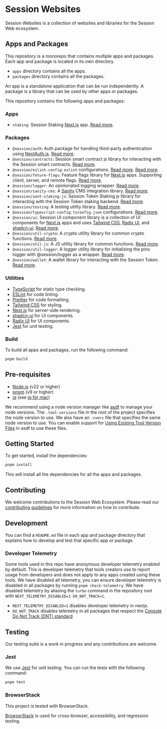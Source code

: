# Session Websites

Session Websites is a collection of websites and libraries for the Session Web ecosystem.

## Apps and Packages

This repository is a monorepo that contains multiple apps and packages. Each app and package is located in its own
directory.

- `apps` directory contains all the apps.
- `packages` directory contains all the packages.

An app is a standalone application that can be run independently. A package is a library that can be used by other apps
or packages.

This repository contains the following apps and packages:

### Apps

- `staking`: Session Staking [Next.js](https://nextjs.org/) app. [Read more](apps/staking/README.md).

### Packages

- `@session/auth`: Auth package for handling third-party authentication
  using [NextAuth.js](https://next-auth.js.org/). [Read more](packages/auth/README.md).
- `@session/contracts`: Session smart contract js library for interacting with the Session smart
  contracts. [Read more](packages/contracts/README.md).
- `@session/eslint-config`: `eslint`
  configurations. [Read more](packages/eslint-config/README.md). [Read more](packages/eslint-config/README.md).
- `@session/feture-flags`: Feature flags library for [Next.js](https://nextjs.org/) apps. Supporting client, server, and
  remote flags. [Read more](packages/feature-flags/README.md).
- `@session/logger`: An opinionated logging wrapper. [Read more](packages/logger/README.md).
- `@session/sanity-cms`: A [Sanity](https://sanity.io/) CMS integration
  library. [Read more](packages/sanity-cms/README.md).
- `@session/sent-staking-js`: Session Token Staking js library for interacting with the Session Token staking
  backend. [Read more](packages/sent-staking-js/README.md).
- `@session/testing`: A testing utility library. [Read more](packages/testing/README.md).
- `@session/typescript-config`: `tsconfig.json` configurations. [Read more](packages/typescript-config/README.md).
- `@session/ui`: Session UI component library is a collection of UI components for [Next.js](https://nextjs.org/) apps
  and uses
  [Tailwind CSS](https://tailwindcss.com/), [Radix UI](https://www.radix-ui.com/),
  and [shadcn-ui](https://ui.shadcn.com/). [Read more](packages/ui/README.md).
- `@session/util-crypto`: A crypto utility library for common crypto
  functions. [Read more](packages/util-crypto/README.md).
- `@session/util-js`: A JS utility library for common functions. [Read more](packages/util-js/README.md).
- `@session/util-logger`: A logger utility library for initializing the pino logger with @session/logger as a
  wrapper. [Read more](packages/util-logger/README.md).
- `@session/wallet`: A wallet library for interacting with the Session Token. [Read more](packages/wallet/README.md).

### Utilities

- [TypeScript](https://www.typescriptlang.org/) for static type checking.
- [ESLint](https://eslint.org/) for code linting.
- [Prettier](https://prettier.io) for code formatting.
- [Tailwind CSS](https://tailwindcss.com/) for styling.
- [Next.js](https://nextjs.org/) for server-side rendering.
- [shadcn-ui](https://ui.shadcn.com/) for UI components.
- [Radix UI](https://www.radix-ui.com/) for UI components.
- [Jest](https://jestjs.io/) for unit testing.

### Build

To build all apps and packages, run the following command:

```sh
pnpm build
```

## Pre-requisites

- [Node.js](https://nodejs.org/en/) (v22 or higher)
- [pnpm](https://pnpm.io/) (v9 or higher)
- [jq](https://jqlang.github.io/jq/) (see [jq for mac](https://formulae.brew.sh/formula/jq))

We recommend using a node version manager like [asdf](https://asdf-vm.com/) to manage your node versions. The
`.tool-versions` file in the root of the project specifies the node version to use. We also have an `.nvmrc` file that
specifies the same node version to use. You can enable support
for [Using Existing Tool Version Files](https://asdf-vm.com/guide/getting-started.html#using-existing-tool-version-files)
in asdf to use these files.

## Getting Started

To get started, install the dependencies:

```sh
pnpm install
```

This will install all the dependencies for all the apps and packages.

## Contributing

We welcome contributions to the Session Web Ecosystem. Please read our [contributing guidelines](CONTRIBUTING.md) for
more information on how to contribute.

## Development

You can find a `README.md` file in each app and package directory that explains how to develop and test that specific
app or package.

### Developer Telemetry

Some tools used in this repo have anonymous developer telemetry enabled by default. This is developer telemetry that
tools creators use to report usage from developers and does not apply to any apps created using these
tools. We
have disabled all telemetry, you can ensure developer telemetry is disabled in all packages by running
`pnpm check-telemetry`. We have disabled telemetry by aliasing the `turbo` command in the repository root with
`NEXT_TELEMETRY_DISABLED=1 DO_NOT_TRACK=1`.

- `NEXT_TELEMETRY_DISABLED=1` disables developer telemetry in nextjs.
- `DO_NOT_TRACK` disables telemetry in all packages that respect
  the [Console Do Not Track (DNT) standard](https://consoledonottrack.com/)

## Testing

Our testing suite is a work in progress and any contributions are welcome.

### Jest

We use [Jest](https://jestjs.io/) for unit testing. You can run the tests with the following command:

```sh
pnpm test
```

### BrowserStack

This project is tested with BrowserStack.

[BrowserStack](https://browserstack.com/) is used for cross-browser, accessibility, and regression testing.

